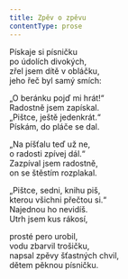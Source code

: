 ```yaml
---
title: Zpěv o zpěvu
contentType: prose
---
```


<section>

Pískaje si písničku  
po údolích divokých,  
zřel jsem dítě v obláčku,  
jeho řeč byl samý smích:

„O beránku pojď mi hrát!“  
Radostně jsem zapískal.  
„Pištce, ještě jedenkrát.“  
Pískám, do pláče se dal.

„Na píšťalu teď už ne,  
o radosti zpívej dál.“  
Zazpíval jsem radostně,  
on se štěstím rozplakal.

„Pištce, sedni, knihu piš,  
kterou všichni přečtou si.“  
Najednou ho nevidíš.  
Utrh jsem kus rákosí,

prosté pero urobil,  
vodu zbarvil trošičku,  
napsal zpěvy šťastných chvil,  
dětem pěknou písničku.

</section>
